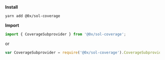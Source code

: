 **Install**

```bash
yarn add @0x/sol-coverage
```

**Import**

```javascript
import { CoverageSubprovider } from '@0x/sol-coverage';
```

or

```javascript
var CoverageSubprovider = require('@0x/sol-coverage').CoverageSubprovider;
```
